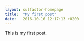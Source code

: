 ```yaml
---
layout: sulfastor-homepage
title:  "My first post"
date:   2016-10-16 12:17:13 +0200
---
```


This is my first post.